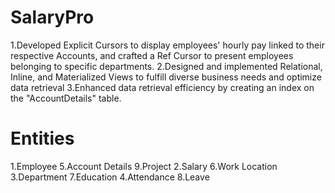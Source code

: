 # SalaryPro

1.Developed Explicit Cursors to display employees' hourly pay linked to their respective Accounts, and crafted a Ref Cursor to present employees belonging to specific departments.
2.Designed and implemented Relational, Inline, and Materialized Views to fulfill diverse business needs and optimize data retrieval
3.Enhanced data retrieval efficiency by creating an index on the "AccountDetails" table.

# Entities 
1.Employee        5.Account Details     9.Project
2.Salary          6.Work Location
3.Department      7.Education
4.Attendance      8.Leave

